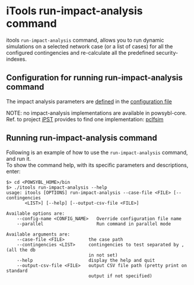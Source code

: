 # iTools run-impact-analysis command

itools `run-impact-analysis` command, allows you to run dynamic simulations on a selected network case (or a list of cases) 
for all the configured contingencies and re-calculate all the predefined security-indexes. 

## Configuration for running run-impact-analysis command
The impact analysis parameters are [defined](../configuration/modules/simulation-parameters.md) in the [configuration file](../configuration/configuration.md)

NOTE: no impact-analysis implementations are available in powsybl-core. Ref. to project [iPST](https://github.com/itesla/ipst) provides to find one implementation: [pclfsim](https://github.com/itesla/ipst/tree/master/pclfsim-integration)

## Running run-impact-analysis command 
Following is an example of how to use the `run-impact-analysis` command, and run it.  
To show the command help, with its specific parameters and descriptions, enter: 

```
$> cd <POWSYBL_HOME>/bin
$> ./itools run-impact-analysis --help
usage: itools [OPTIONS] run-impact-analysis --case-file <FILE> [--contingencies
       <LIST>] [--help] [--output-csv-file <FILE>]

Available options are:
    --config-name <CONFIG_NAME>   Override configuration file name
    --parallel                    Run command in parallel mode

Available arguments are:
    --case-file <FILE>         the case path
    --contingencies <LIST>     contingencies to test separated by , (all the db
                               in not set)
    --help                     display the help and quit
    --output-csv-file <FILE>   output CSV file path (pretty print on standard
                               output if not specified)
```

